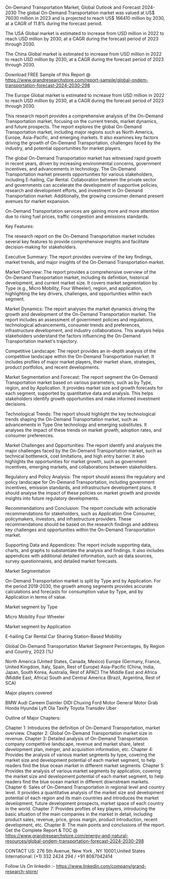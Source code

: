 On-Demand Transportation Market, Global Outlook and Forecast 2024-2030
The global On-Demand Transportation market was valued at US$ 76030 million in 2023 and is projected to reach US$ 166410 million by 2030, at a CAGR of 11.8% during the forecast period.

The USA Global market is estimated to increase from USD million in 2022 to reach USD million by 2030, at a CAGR during the forecast period of 2023 through 2030.

The China Global market is estimated to increase from USD million in 2022 to reach USD million by 2030, at a CAGR during the forecast period of 2023 through 2030.

Download FREE Sample of this Report @ https://www.grandresearchstore.com/report-sample/global-ondem-transportation-forecast-2024-2030-298

The Europe Global market is estimated to increase from USD million in 2022 to reach USD million by 2030, at a CAGR during the forecast period of 2023 through 2030.

This research report provides a comprehensive analysis of the On-Demand Transportation market, focusing on the current trends, market dynamics, and future prospects. The report explores the global On-Demand Transportation market, including major regions such as North America, Europe, Asia-Pacific, and emerging markets. It also examines key factors driving the growth of On-Demand Transportation, challenges faced by the industry, and potential opportunities for market players.

The global On-Demand Transportation market has witnessed rapid growth in recent years, driven by increasing environmental concerns, government incentives, and advancements in technology. The On-Demand Transportation market presents opportunities for various stakeholders, including E-hailing, Car Rental. Collaboration between the private sector and governments can accelerate the development of supportive policies, research and development efforts, and investment in On-Demand Transportation market. Additionally, the growing consumer demand present avenues for market expansion.

On-Demand Transportation services are gaining more and more attention due to rising fuel prices, traffic congestion and emissions standards.

Key Features:

The research report on the On-Demand Transportation market includes several key features to provide comprehensive insights and facilitate decision-making for stakeholders.

Executive Summary: The report provides overview of the key findings, market trends, and major insights of the On-Demand Transportation market.

Market Overview: The report provides a comprehensive overview of the On-Demand Transportation market, including its definition, historical development, and current market size. It covers market segmentation by Type (e.g., Micro Mobility, Four Wheeler), region, and application, highlighting the key drivers, challenges, and opportunities within each segment.

Market Dynamics: The report analyses the market dynamics driving the growth and development of the On-Demand Transportation market. The report includes an assessment of government policies and regulations, technological advancements, consumer trends and preferences, infrastructure development, and industry collaborations. This analysis helps stakeholders understand the factors influencing the On-Demand Transportation market's trajectory.

Competitive Landscape: The report provides an in-depth analysis of the competitive landscape within the On-Demand Transportation market. It includes profiles of major market players, their market share, strategies, product portfolios, and recent developments.

Market Segmentation and Forecast: The report segment the On-Demand Transportation market based on various parameters, such as by Type, region, and by Application. It provides market size and growth forecasts for each segment, supported by quantitative data and analysis. This helps stakeholders identify growth opportunities and make informed investment decisions.

Technological Trends: The report should highlight the key technological trends shaping the On-Demand Transportation market, such as advancements in Type One technology and emerging substitutes. It analyses the impact of these trends on market growth, adoption rates, and consumer preferences.

Market Challenges and Opportunities: The report identify and analyses the major challenges faced by the On-Demand Transportation market, such as technical bottleneck, cost limitations, and high entry barrier. It also highlights the opportunities for market growth, such as government incentives, emerging markets, and collaborations between stakeholders.

Regulatory and Policy Analysis: The report should assess the regulatory and policy landscape for On-Demand Transportation, including government incentives, emission standards, and infrastructure development plans. It should analyse the impact of these policies on market growth and provide insights into future regulatory developments.

Recommendations and Conclusion: The report conclude with actionable recommendations for stakeholders, such as Application One Consumer, policymakers, investors, and infrastructure providers. These recommendations should be based on the research findings and address key challenges and opportunities within the On-Demand Transportation market.

Supporting Data and Appendices: The report include supporting data, charts, and graphs to substantiate the analysis and findings. It also includes appendices with additional detailed information, such as data sources, survey questionnaires, and detailed market forecasts.

Market Segmentation

On-Demand Transportation market is split by Type and by Application. For the period 2019-2030, the growth among segments provides accurate calculations and forecasts for consumption value by Type, and by Application in terms of value.

Market segment by Type

Micro Mobility
Four Wheeler

Market segment by Application

E-hailing
Car Rental
Car Sharing
Station-Based Mobility

Global On-Demand Transportation Market Segment Percentages, By Region and Country, 2023 (%)

North America (United States, Canada, Mexico)
Europe (Germany, France, United Kingdom, Italy, Spain, Rest of Europe)
Asia-Pacific (China, India, Japan, South Korea, Australia, Rest of APAC)
The Middle East and Africa (Middle East, Africa)
South and Central America (Brazil, Argentina, Rest of SCA)

Major players covered

BMW
Audi
Careem
Daimler
DIDI Chuxing
Ford Motor
General Motor
Grab
Honda
Hyundai
Lyft
Ola
Taxify
Toyota
Transdev
Uber

Outline of Major Chapters:

Chapter 1: Introduces the definition of On-Demand Transportation, market overview.
Chapter 2: Global On-Demand Transportation market size in revenue.
Chapter 3: Detailed analysis of On-Demand Transportation company competitive landscape, revenue and market share, latest development plan, merger, and acquisition information, etc.
Chapter 4: Provides the analysis of various market segments by type, covering the market size and development potential of each market segment, to help readers find the blue ocean market in different market segments.
Chapter 5: Provides the analysis of various market segments by application, covering the market size and development potential of each market segment, to help readers find the blue ocean market in different downstream markets.
Chapter 6: Sales of On-Demand Transportation in regional level and country level. It provides a quantitative analysis of the market size and development potential of each region and its main countries and introduces the market development, future development prospects, market space of each country in the world.
Chapter 7: Provides profiles of key players, introducing the basic situation of the main companies in the market in detail, including product sales, revenue, price, gross margin, product introduction, recent development, etc.
Chapter 8: The main points and conclusions of the report.
Get the Complete Report & TOC @ https://www.grandresearchstore.com/energy-and-natural-resources/global-ondem-transportation-forecast-2024-2030-298

CONTACT US:
276 5th Avenue, New York , NY 10001,United States
International: (+1) 332 2424 294 / +91 8087042414

Follow Us On linkedin :- https://www.linkedin.com/company/grand-research-store/
